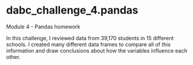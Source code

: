 # dabc_challenge_4.pandas
Module 4 - Pandas homework

In this challenge, I reviewed data from 39,170 students in 15 different schools. I created many different data frames to compare all of this information and draw conclusions about how the variables influence each other. 